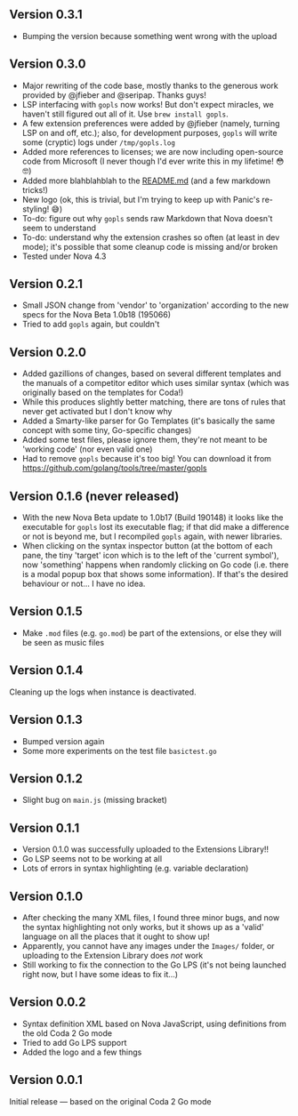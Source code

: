 ## Version 0.3.1

- Bumping the version because something went wrong with the upload

## Version 0.3.0

- Major rewriting of the code base, mostly thanks to the generous work provided by @jfieber and @seripap. Thanks guys!
- LSP interfacing with `gopls` now works! But don't expect miracles, we haven't still figured out all of it. Use `brew install gopls`.
- A few extension preferences were added by @jfieber (namely, turning LSP on and off, etc.); also, for development purposes, `gopls` will write some (cryptic) logs under `/tmp/gopls.log`
- Added more references to licenses; we are now including open-source code from Microsoft (I never though I'd ever write this in my lifetime! 😳🤓)
- Added more blahblahblah to the [README.md](README.md) (and a few markdown tricks!)
- New logo (ok, this is trivial, but I'm trying to keep up with Panic's re-styling! 😅)
- To-do: figure out why `gopls` sends raw Markdown that Nova doesn't seem to understand
- To-do: understand why the extension crashes so often (at least in dev mode); it's possible that some cleanup code is missing and/or broken
- Tested under Nova 4.3

## Version 0.2.1

- Small JSON change from 'vendor' to 'organization' according to the new specs for the Nova Beta 1.0b18 (195066)
- Tried to add `gopls` again, but couldn't

## Version 0.2.0

- Added gazillions of changes, based on several different templates and the manuals of a competitor editor which uses similar syntax (which was originally based on the templates for Coda!)
- While this produces slightly better matching, there are tons of rules that never get activated but I don't know why
- Added a Smarty-like parser for Go Templates (it's basically the same concept with some tiny, Go-specific changes)
- Added some test files, please ignore them, they're not meant to be 'working code' (nor even valid one)
- Had to remove `gopls` because it's too big! You can download it from https://github.com/golang/tools/tree/master/gopls

## Version 0.1.6 (never released)

- With the new Nova Beta update to 1.0b17 (Build 190148) it looks like the executable for `gopls` lost its executable flag; if that did make a difference or not is beyond me, but I recompiled `gopls` again, with newer libraries.
- When clicking on the syntax inspector button (at the bottom of each pane, the tiny 'target' icon which is to the left of the 'current symbol'), now 'something' happens when randomly clicking on Go code (i.e. there is a modal popup box that shows some information). If that's the desired behaviour or not... I have no idea.

## Version 0.1.5

- Make `.mod` files (e.g. `go.mod`) be part of the extensions, or else they will be seen as music files

## Version 0.1.4

Cleaning up the logs when instance is deactivated.

## Version 0.1.3

- Bumped version again
- Some more experiments on the test file `basictest.go`

## Version 0.1.2

- Slight bug on `main.js` (missing bracket)

## Version 0.1.1

- Version 0.1.0 was successfully uploaded to the Extensions Library!!
- Go LSP seems not to be working at all
- Lots of errors in syntax highlighting (e.g. variable declaration)

## Version 0.1.0

- After checking the many XML files, I found three minor bugs, and now the syntax highlighting not only works, but it shows up as a 'valid' language on all the places that it ought to show up!
- Apparently, you cannot have any images under the `Images/` folder, or uploading to the Extension Library does _not_ work
- Still working to fix the connection to the Go LPS (it's not being launched right now, but I have some ideas to fix it...)

## Version 0.0.2

- Syntax definition XML based on Nova JavaScript, using definitions from the old Coda 2 Go mode
- Tried to add Go LPS support
- Added the logo and a few things

## Version 0.0.1

Initial release — based on the original Coda 2 Go mode
